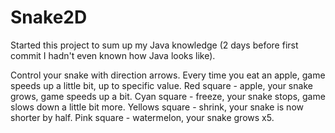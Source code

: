 # Snake2D

Started this project to sum up my Java knowledge (2 days before first commit I hadn't even known how Java looks like). 

Control your snake with direction arrows. Every time you eat an apple, game speeds up a little bit, up to specific value.
Red square - apple, your snake grows, game speeds up a bit.
Cyan square - freeze, your snake stops, game slows down a little bit more.
Yellows square - shrink, your snake is now shorter by half.
Pink square - watermelon, your snake grows x5.

